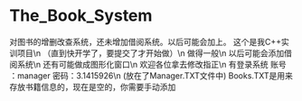 # The_Book_System
对图书的增删改查系统，还未增加借阅系统。以后可能会加上。
这个是我C++实训项目\n
（直到快开学了，要提交了才开始做）\n
做得一般\n
以后可能会添加借阅系统\n
还有可能做成图形化窗口\n
欢迎各位拿去修改指正\n
有登录系统 账号 ：manager   密码：3.1415926\n
(放在了Manager.TXT文件中)
Books.TXT是用来存放书籍信息的，现在是空的，你需要手动添加
